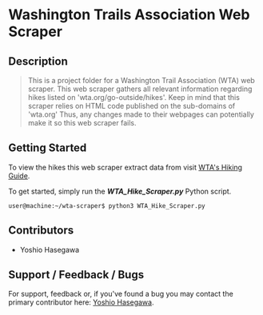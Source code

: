 # Washington Trails Association Web Scraper


## Description
> This is a project folder for a Washington Trail Association (WTA) web scraper.
> This web scraper gathers all relevant information regarding hikes listed on 'wta.org/go-outside/hikes'.
> Keep in mind that this scraper relies on HTML code published on the sub-domains of 'wta.org'
> Thus, any changes made to their webpages can potentially make it so this web scraper fails.


## Getting Started
To view the hikes this web scraper extract data from visit [WTA's Hiking Guide](https://www.wta.org/go-outside/hikes).

To get started, simply run the **_WTA_Hike_Scraper.py_** Python script.

```console
user@machine:~/wta-scraper$ python3 WTA_Hike_Scraper.py
```

## Contributors
* Yoshio Hasegawa


## Support / Feedback / Bugs
For support, feedback or, if you've found a bug you may contact the primary contributor here: [Yoshio Hasegawa](mailto:yoshiohasegawa206@gmail.com).
